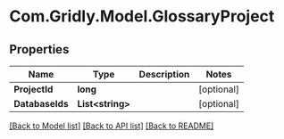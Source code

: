 # Com.Gridly.Model.GlossaryProject

## Properties

Name | Type | Description | Notes
------------ | ------------- | ------------- | -------------
**ProjectId** | **long** |  | [optional] 
**DatabaseIds** | **List&lt;string&gt;** |  | [optional] 

[[Back to Model list]](../README.md#documentation-for-models) [[Back to API list]](../README.md#documentation-for-api-endpoints) [[Back to README]](../README.md)

